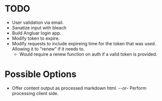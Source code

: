 # TODO
* User validation via email.
* Sanatize input with bleach
* Build Angluar login app.
* Modify token to expire.
* Modify requests to include expireing time for the token that was used. Allowing it to "renew" if it needs to.
  * Would require a renew function on auth if a valid token is provided.


# Possible Options
* Offer content output as processed markdown html. --or- Perform processing client side.
